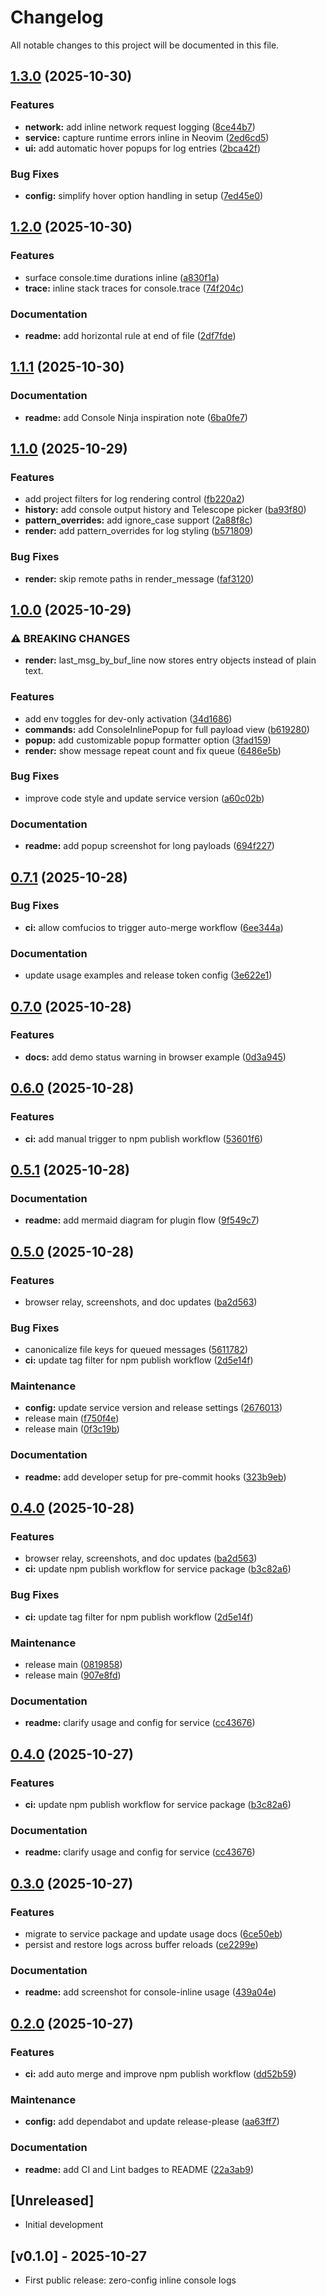 # Changelog

All notable changes to this project will be documented in this file.

## [1.3.0](https://github.com/CoMfUcIoS/console-inline.nvim/compare/console-inline.nvim-v1.2.0...console-inline.nvim-v1.3.0) (2025-10-30)


### Features

* **network:** add inline network request logging ([8ce44b7](https://github.com/CoMfUcIoS/console-inline.nvim/commit/8ce44b7bf29bb2fadebc22e79f938419ce186ebb))
* **service:** capture runtime errors inline in Neovim ([2ed6cd5](https://github.com/CoMfUcIoS/console-inline.nvim/commit/2ed6cd52fbb8562a8929821e12e07db167b540ea))
* **ui:** add automatic hover popups for log entries ([2bca42f](https://github.com/CoMfUcIoS/console-inline.nvim/commit/2bca42fbee45b2649213053019e5b627f8d3bb60))


### Bug Fixes

* **config:** simplify hover option handling in setup ([7ed45e0](https://github.com/CoMfUcIoS/console-inline.nvim/commit/7ed45e07de97ee007df635868525e4adc09f106b))

## [1.2.0](https://github.com/CoMfUcIoS/console-inline.nvim/compare/console-inline.nvim-v1.1.1...console-inline.nvim-v1.2.0) (2025-10-30)


### Features

* surface console.time durations inline ([a830f1a](https://github.com/CoMfUcIoS/console-inline.nvim/commit/a830f1a44996e4a77b5794f4b5a99b01249e4d9d))
* **trace:** inline stack traces for console.trace ([74f204c](https://github.com/CoMfUcIoS/console-inline.nvim/commit/74f204ca3654fbfada9c3f683d5385f7414b3f7a))


### Documentation

* **readme:** add horizontal rule at end of file ([2df7fde](https://github.com/CoMfUcIoS/console-inline.nvim/commit/2df7fde670bbf613901332ed99621789bbd05d82))

## [1.1.1](https://github.com/CoMfUcIoS/console-inline.nvim/compare/console-inline.nvim-v1.1.0...console-inline.nvim-v1.1.1) (2025-10-30)


### Documentation

* **readme:** add Console Ninja inspiration note ([6ba0fe7](https://github.com/CoMfUcIoS/console-inline.nvim/commit/6ba0fe7eede12ee0f947f177c4f48fa1a5270df8))

## [1.1.0](https://github.com/CoMfUcIoS/console-inline.nvim/compare/console-inline.nvim-v1.0.0...console-inline.nvim-v1.1.0) (2025-10-29)


### Features

* add project filters for log rendering control ([fb220a2](https://github.com/CoMfUcIoS/console-inline.nvim/commit/fb220a244abfdac09b8487100bf01865ca40acac))
* **history:** add console output history and Telescope picker ([ba93f80](https://github.com/CoMfUcIoS/console-inline.nvim/commit/ba93f806bd2a6bb0603e7ce4c37b7d56faf9883f))
* **pattern_overrides:** add ignore_case support ([2a88f8c](https://github.com/CoMfUcIoS/console-inline.nvim/commit/2a88f8c67f27065acf2e556fce16a0b1d0de4b22))
* **render:** add pattern_overrides for log styling ([b571809](https://github.com/CoMfUcIoS/console-inline.nvim/commit/b571809f6ad2e07a7bb98a464702b7317a525b3a))


### Bug Fixes

* **render:** skip remote paths in render_message ([faf3120](https://github.com/CoMfUcIoS/console-inline.nvim/commit/faf312027cdd34b871059e9db77fe9a606d2868e))

## [1.0.0](https://github.com/CoMfUcIoS/console-inline.nvim/compare/console-inline.nvim-v0.7.1...console-inline.nvim-v1.0.0) (2025-10-29)


### ⚠ BREAKING CHANGES

* **render:** last_msg_by_buf_line now stores entry objects instead of plain text.

### Features

* add env toggles for dev-only activation ([34d1686](https://github.com/CoMfUcIoS/console-inline.nvim/commit/34d168661a3eab74f9a9aa9c9f9f02d068af369c))
* **commands:** add ConsoleInlinePopup for full payload view ([b619280](https://github.com/CoMfUcIoS/console-inline.nvim/commit/b619280e35c90ea78b64c70868b62420985df42d))
* **popup:** add customizable popup formatter option ([3fad159](https://github.com/CoMfUcIoS/console-inline.nvim/commit/3fad159a0527eb53fe3446e86f495bf672dd5cb8))
* **render:** show message repeat count and fix queue ([6486e5b](https://github.com/CoMfUcIoS/console-inline.nvim/commit/6486e5b5bb986f9d88c23a378e4440ef802e29c2))


### Bug Fixes

* improve code style and update service version ([a60c02b](https://github.com/CoMfUcIoS/console-inline.nvim/commit/a60c02bcf247d4580b6d35b659b38915dba45d87))


### Documentation

* **readme:** add popup screenshot for long payloads ([694f227](https://github.com/CoMfUcIoS/console-inline.nvim/commit/694f22728d5d1140f216f8b70ebecebd1bd40bac))

## [0.7.1](https://github.com/CoMfUcIoS/console-inline.nvim/compare/console-inline.nvim-v0.7.0...console-inline.nvim-v0.7.1) (2025-10-28)


### Bug Fixes

* **ci:** allow comfucios to trigger auto-merge workflow ([6ee344a](https://github.com/CoMfUcIoS/console-inline.nvim/commit/6ee344a87a34698fc9bea0c69f752e9a21c83527))


### Documentation

* update usage examples and release token config ([3e622e1](https://github.com/CoMfUcIoS/console-inline.nvim/commit/3e622e18330226f58a964774ccccf86088cd592c))

## [0.7.0](https://github.com/CoMfUcIoS/console-inline.nvim/compare/console-inline.nvim-v0.6.0...console-inline.nvim-v0.7.0) (2025-10-28)


### Features

* **docs:** add demo status warning in browser example ([0d3a945](https://github.com/CoMfUcIoS/console-inline.nvim/commit/0d3a94507ec793ce952220fca3b1bc527ff780db))

## [0.6.0](https://github.com/CoMfUcIoS/console-inline.nvim/compare/console-inline.nvim-v0.5.1...console-inline.nvim-v0.6.0) (2025-10-28)


### Features

* **ci:** add manual trigger to npm publish workflow ([53601f6](https://github.com/CoMfUcIoS/console-inline.nvim/commit/53601f675c065b1fb8fe60d1a00c41d4d178047f))

## [0.5.1](https://github.com/CoMfUcIoS/console-inline.nvim/compare/console-inline.nvim-v0.5.0...console-inline.nvim-v0.5.1) (2025-10-28)


### Documentation

* **readme:** add mermaid diagram for plugin flow ([9f549c7](https://github.com/CoMfUcIoS/console-inline.nvim/commit/9f549c7b8daf63aa0f3c2b811e096f0803d0f28d))

## [0.5.0](https://github.com/CoMfUcIoS/console-inline.nvim/compare/console-inline.nvim-v0.4.0...console-inline.nvim-v0.5.0) (2025-10-28)


### Features

* browser relay, screenshots, and doc updates ([ba2d563](https://github.com/CoMfUcIoS/console-inline.nvim/commit/ba2d5639842539ab36deb52981b31b10450a151c))


### Bug Fixes

* canonicalize file keys for queued messages ([5611782](https://github.com/CoMfUcIoS/console-inline.nvim/commit/5611782d622c6846ed4c8eb3e9f626325026e94f))
* **ci:** update tag filter for npm publish workflow ([2d5e14f](https://github.com/CoMfUcIoS/console-inline.nvim/commit/2d5e14fdffa992b68424c0096635e96a3c71d21c))


### Maintenance

* **config:** update service version and release settings ([2676013](https://github.com/CoMfUcIoS/console-inline.nvim/commit/2676013f5815ea6b39a82c49fca2b9b4fb5d8a2a))
* release main ([f750f4e](https://github.com/CoMfUcIoS/console-inline.nvim/commit/f750f4edadc22ccb66fdc8311e50dbedf9eb1f2a))
* release main ([0f3c19b](https://github.com/CoMfUcIoS/console-inline.nvim/commit/0f3c19b5fa827fab48b2acbb32fcd9a4c7bc8746))


### Documentation

* **readme:** add developer setup for pre-commit hooks ([323b9eb](https://github.com/CoMfUcIoS/console-inline.nvim/commit/323b9eb2ec78539552155dbd5784f3c3af4eacb5))

## [0.4.0](https://github.com/CoMfUcIoS/console-inline.nvim/compare/console-inline.nvim-v0.3.0...console-inline.nvim-v0.4.0) (2025-10-28)


### Features

* browser relay, screenshots, and doc updates ([ba2d563](https://github.com/CoMfUcIoS/console-inline.nvim/commit/ba2d5639842539ab36deb52981b31b10450a151c))
* **ci:** update npm publish workflow for service package ([b3c82a6](https://github.com/CoMfUcIoS/console-inline.nvim/commit/b3c82a6093dcf623535faddfc05809be1eea1825))


### Bug Fixes

* **ci:** update tag filter for npm publish workflow ([2d5e14f](https://github.com/CoMfUcIoS/console-inline.nvim/commit/2d5e14fdffa992b68424c0096635e96a3c71d21c))


### Maintenance

* release main ([0819858](https://github.com/CoMfUcIoS/console-inline.nvim/commit/0819858bec42d6991a9067002efd6fd0ebba5082))
* release main ([907e8fd](https://github.com/CoMfUcIoS/console-inline.nvim/commit/907e8fd0e927c655378557dde02a4d6c8932c2dc))


### Documentation

* **readme:** clarify usage and config for service ([cc43676](https://github.com/CoMfUcIoS/console-inline.nvim/commit/cc43676c4b14af2b627cc8ba599efd5ef6f9b6fd))

## [0.4.0](https://github.com/CoMfUcIoS/console-inline.nvim/compare/console-inline.nvim-v0.3.0...console-inline.nvim-v0.4.0) (2025-10-27)


### Features

* **ci:** update npm publish workflow for service package ([b3c82a6](https://github.com/CoMfUcIoS/console-inline.nvim/commit/b3c82a6093dcf623535faddfc05809be1eea1825))


### Documentation

* **readme:** clarify usage and config for service ([cc43676](https://github.com/CoMfUcIoS/console-inline.nvim/commit/cc43676c4b14af2b627cc8ba599efd5ef6f9b6fd))

## [0.3.0](https://github.com/CoMfUcIoS/console-inline.nvim/compare/console-inline.nvim-v0.2.0...console-inline.nvim-v0.3.0) (2025-10-27)


### Features

* migrate to service package and update usage docs ([6ce50eb](https://github.com/CoMfUcIoS/console-inline.nvim/commit/6ce50eb09f0677df517f1a4c0f45d55efc64798c))
* persist and restore logs across buffer reloads ([ce2299e](https://github.com/CoMfUcIoS/console-inline.nvim/commit/ce2299eab4b074c26404b9a2587bf213fc9c0fda))


### Documentation

* **readme:** add screenshot for console-inline usage ([439a04e](https://github.com/CoMfUcIoS/console-inline.nvim/commit/439a04eba01874290860bba2305e923bbf62b4f5))

## [0.2.0](https://github.com/CoMfUcIoS/console-inline.nvim/compare/console-inline.nvim-v0.1.0...console-inline.nvim-v0.2.0) (2025-10-27)


### Features

* **ci:** add auto merge and improve npm publish workflow ([dd52b59](https://github.com/CoMfUcIoS/console-inline.nvim/commit/dd52b594f05285ac983fe51e40b7b27c8a597c29))


### Maintenance

* **config:** add dependabot and update release-please ([aa63ff7](https://github.com/CoMfUcIoS/console-inline.nvim/commit/aa63ff7e12a783a85983e6a3a4346b25d7c43852))


### Documentation

* **readme:** add CI and Lint badges to README ([22a3ab9](https://github.com/CoMfUcIoS/console-inline.nvim/commit/22a3ab9f638b1752b105117a4fbb7b5402ec5de8))

## [Unreleased]

- Initial development

## [v0.1.0] - 2025-10-27

- First public release: zero-config inline console logs
